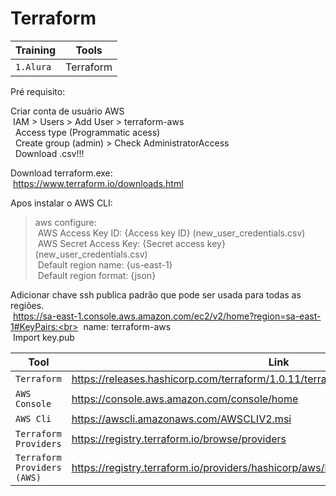# Terraform

|Training     |Tools|
|-------------|-----------|
|`1.Alura`| Terraform

Pré requisito:

Criar conta de usuário AWS<br>
&nbsp;IAM > Users > Add User > terraform-aws<br>
&nbsp;&nbsp;Access type (Programmatic acess)<br>
&nbsp;&nbsp;Create group (admin) > Check AdministratorAccess<br>
&nbsp;&nbsp;Download .csv!!!

Download terraform.exe:<br>
&nbsp;https://www.terraform.io/downloads.html

Apos instalar o AWS CLI:<br>
> aws configure:<br>
&nbsp;AWS Access Key ID: {Access key ID} (new_user_credentials.csv)<br>
&nbsp;AWS Secret Access Key: {Secret access key} (new_user_credentials.csv)<br>
&nbsp;Default region name: {us-east-1}<br>
&nbsp;Default region format: {json}<br>

Adicionar chave ssh publica padrão que pode ser usada para todas as regiões.<br>
&nbsp;https://sa-east-1.console.aws.amazon.com/ec2/v2/home?region=sa-east-1#KeyPairs:<br>
&nbsp;name: terraform-aws<br>
&nbsp;Import key.pub

|Tool    |Link|
|-------------|-----------|
|`Terraform`| https://releases.hashicorp.com/terraform/1.0.11/terraform_1.0.11_windows_amd64.zip
|`AWS Console`| https://console.aws.amazon.com/console/home
|`AWS Cli`| https://awscli.amazonaws.com/AWSCLIV2.msi
|`Terraform Providers`| https://registry.terraform.io/browse/providers
|`Terraform Providers (AWS)`| https://registry.terraform.io/providers/hashicorp/aws/latest/docs

